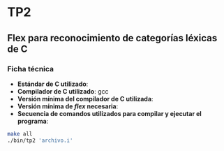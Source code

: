 # TP2
## Flex para reconocimiento de categorías léxicas de C

### Ficha técnica
- **Estándar de C utilizado**:
- **Compilador de C utilizado**: gcc
- **Versión mínima del compilador de C utilizada**:
- **Versión mínima de *flex* necesaria**:
- **Secuencia de comandos utilizados para compilar y ejecutar el programa**:
```bash
make all
./bin/tp2 'archivo.i'
```